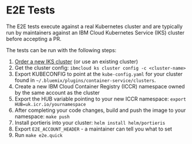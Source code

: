 # E2E Tests

The E2E tests execute against a real Kubernetes cluster and are typically run by maintainers against an IBM Cloud Kubernetes Service (IKS) cluster before accepting a PR.

The tests can be run with the following steps:

1. [Order a new IKS cluster](https://cloud.ibm.com/docs/containers-cli-plugin?topic=containers-cli-plugin-kubernetes-service-cli#cs_cluster_create) (or use an existing cluster)
1. Get the cluster config: `ibmcloud ks cluster config -c <cluster-name>`
1. Export KUBECONFIG to point at the `kube-config.yaml` for your cluster found in `~/.bluemix/plugins/container-service/clusters`.
1. Create a new IBM Cloud Container Registry (ICCR) namespace owned by the same account as the cluster
1. Export the HUB variable pointing to your new ICCR namespace: `export HUB=uk.icr.io/yournamespace`
1. After completing your code changes, build and push the image to your namespace: `make push`
1. Install portieris into your cluster: `helm install helm/portieris`
1. Export `E2E_ACCOUNT_HEADER` - a maintainer can tell you what to set
1. Run `make e2e.quick`
